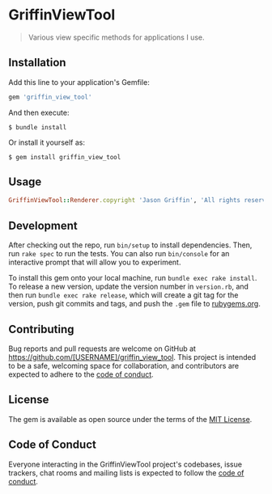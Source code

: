 # GriffinViewTool

> Various view specific methods for applications I use.

## Installation

Add this line to your application's Gemfile:

```ruby
gem 'griffin_view_tool'
```

And then execute:

    $ bundle install

Or install it yourself as:

    $ gem install griffin_view_tool

## Usage

```ruby
GriffinViewTool::Renderer.copyright 'Jason Griffin', 'All rights reserved'
```

## Development

After checking out the repo, run `bin/setup` to install dependencies. Then, run `rake spec` to run the tests. You can also run `bin/console` for an interactive prompt that will allow you to experiment.

To install this gem onto your local machine, run `bundle exec rake install`. To release a new version, update the version number in `version.rb`, and then run `bundle exec rake release`, which will create a git tag for the version, push git commits and tags, and push the `.gem` file to [rubygems.org](https://rubygems.org).

## Contributing

Bug reports and pull requests are welcome on GitHub at https://github.com/[USERNAME]/griffin_view_tool. This project is intended to be a safe, welcoming space for collaboration, and contributors are expected to adhere to the [code of conduct](https://github.com/[USERNAME]/griffin_view_tool/blob/master/CODE_OF_CONDUCT.md).


## License

The gem is available as open source under the terms of the [MIT License](https://opensource.org/licenses/MIT).

## Code of Conduct

Everyone interacting in the GriffinViewTool project's codebases, issue trackers, chat rooms and mailing lists is expected to follow the [code of conduct](https://github.com/[USERNAME]/griffin_view_tool/blob/master/CODE_OF_CONDUCT.md).
